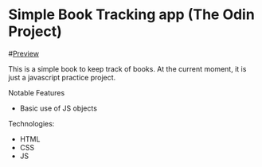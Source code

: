# Simple Book Tracking app (The Odin Project)
#[Preview](https://kevinv0212.github.io/book-app/)

This is a simple book to keep track of books. At the current moment, it 
is just a javascript practice project.

Notable Features
* Basic use of JS objects

Technologies:
* HTML
* CSS
* JS
